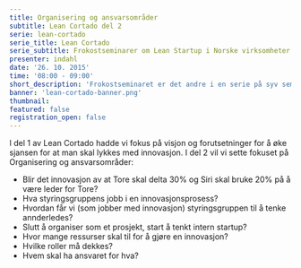 ```yaml
---
title: Organisering og ansvarsområder 
subtitle: Lean Cortado del 2
serie: lean-cortado
serie_title: Lean Cortado
serie_subtitle: Frokostseminarer om Lean Startup i Norske virksomheter
presenter: indahl
date: '26. 10. 2015'
time: '08:00 - 09:00'
short_description: 'Frokostseminaret er det andre i en serie på syv seminarer om Lean Startup og Garasjen - Iterate sitt konsept for entreprenørskap i norske virksomheter. Vi kommer med ferske caser, ferske bakevarer, faglige anbefalinger og kruttsterk kaffe.'
banner: 'lean-cortado-banner.png'
thumbnail: 
featured: false
registration_open: false
---
```


I del 1 av Lean Cortado hadde vi fokus på visjon og forutsetninger for å øke sjansen for at man skal lykkes med innovasjon. I del 2 vil vi sette fokuset på Organisering og ansvarsområder:

- Blir det innovasjon av at Tore skal delta 30% og Siri skal bruke 20% på å være leder for Tore?
- Hva styringsgruppens jobb i en innovasjonsprosess?
- Hvordan får vi (som jobber med innovasjon) styringsgruppen til å tenke annderledes?
- Slutt å organiser som et prosjekt, start å tenkt intern startup?
- Hvor mange ressurser skal til for å gjøre en innovasjon?
- Hvilke roller må dekkes?
- Hvem skal ha ansvaret for hva?